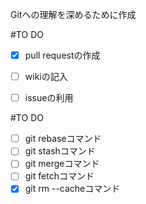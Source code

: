Gitへの理解を深めるために作成

#TO DO 
* [x] pull requestの作成
* [ ] wikiの記入
* [ ] issueの利用


#TO DO
* [ ] git rebaseコマンド
* [ ] git stashコマンド
* [ ] git mergeコマンド
* [ ] git fetchコマンド
* [x] git rm --cacheコマンド
